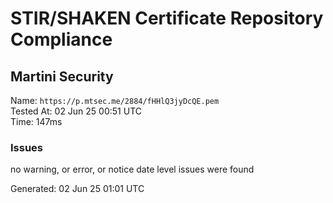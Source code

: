 # STIR/SHAKEN Certificate Repository Compliance

## Martini Security

Name: `https://p.mtsec.me/2884/fHHlQ3jyDcQE.pem`\
Tested At: 02 Jun 25 00:51 UTC\
Time: 147ms

### Issues

no warning, or error, or notice date level issues were found

Generated: 02 Jun 25 01:01 UTC
